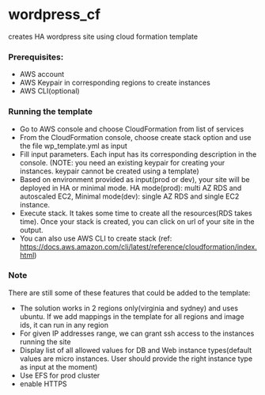 # wordpress_cf
creates HA wordpress site using cloud formation template

### Prerequisites:

- AWS account
- AWS Keypair in corresponding regions to create instances
- AWS CLI(optional)

### Running the template

- Go to AWS console and choose CloudFormation from list of services
- From the CloudFormation console, choose create stack option and use the file wp_template.yml as input 
- Fill input parameters. Each input has its corresponding description in the console. (NOTE: you need an existing keypair for creating your instances. keypair cannot be created using a template)
- Based on environment provided as input(prod or dev), your site will be deployed in HA or minimal mode. HA mode(prod): multi AZ RDS and autoscaled EC2, Minimal mode(dev): single AZ RDS and single EC2 instance.
- Execute stack. It takes some time to create all the resources(RDS takes time). Once your stack is created, you can click on url of your site in the output.
- You can also use AWS CLI to create stack (ref: https://docs.aws.amazon.com/cli/latest/reference/cloudformation/index.html)

### Note
There are still some of these features that could be added to the template:
- The solution works in 2 regions only(virginia and sydney) and uses ubuntu. If we add mappings in the template for all regions and image ids, it can run in any region
- For given IP addresses range, we can grant ssh access to the instances running the site 
- Display list of all allowed values for DB and Web instance types(default values are micro instances. User should provide the right instance type as input at the moment) 
- Use EFS for prod cluster
- enable HTTPS




